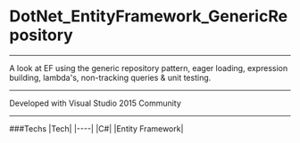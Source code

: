 # DotNet_EntityFramework_GenericRepository

---

A look at EF using the generic repository pattern, eager loading, expression building, lambda's, non-tracking queries & unit testing.

---

Developed with Visual Studio 2015 Community

---

###Techs
|Tech|
|----|
|C#|
|Entity Framework|
